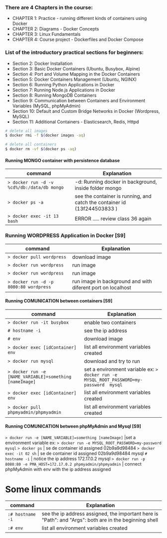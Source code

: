 

### There are 4 Chapters in the course:

* CHAPTER 1: Practice - running different kinds of containers using Docker
* CHAPTER 2: Diagrams - Docker Concepts
* CHAPTER 3: Linux Fundamentals
* CHAPTER 4: Course project - Dockerfiles and Docker Compose



### List of the introductory practical sections for beginners:

* Section 2: Docker Installation
* Section 3: Basic Docker Containers (Ubuntu, Busybox, Alpine)
* Section 4: Port and Volume Mapping in the Docker Containers
* Section 5: Docker Containers Management (Ubuntu, NGINX)
* Section 6: Running Python Applications in Docker
* Section 7: Running Node.js Applications in Docker
* Section 8: Running MongoDB Containers
* Section 9: Communication between Containers and Environment Variables (MySQL, phpMyAdmin)
* Section 10: Default and Custom Bridge Networks in Docker (Wordpress, MySQL)
* Section 11: Additional Containers - Elasticsearch, Redis, Httpd

```bash
# delete all images
$ docker rmi -f $(docker images -aq)

# delete all containers
$ docker rm -vf $(docker ps -aq)
```


#### Running MONGO container with persistence database

command  | Explanation 
------------- | -------------
`> docker run -d -v %cd%/db:/data/db mongo`| -d: Running docker in background, inside folder mongo
`> docker ps -a`| see the container is running, and catch the container id (13f244503833 )
`> docker exec -it 13 bash`| ERROR ..... review class 36 again

### Running WORDPRESS Application in Docker [S9]

command  | Explanation 
------------- | -------------
`> docker pull wordpress`| download image 
`> docker run wordpress`| run image 
`> docker run wordpress`| run image 
`> docker run -d -p 8080:80 wordpress`| run image in background and with diferent port on localhost

#### Running COMUNICATION between containers [S9]

command  | Explanation 
------------- | -------------
`> docker run -it busybox` | enable two containers
`# hostname -i` | see the ip address 
`# env` | download image 
`> docker exec [idContainer] env` | list all environment variables created  
`> docker run mysql` | download and try to run
`> docker run -e [NAME_VARIABLE]=something [nameImage]` |set a environment variable ex: `> docker run -e MYSQL_ROOT_PASSWORD=my-password  mysql`
`> docker exec [idContainer] env` | list all environment variables created 
`> docker pull phpmyadmin/phpmyadmin` | list all environment variables created 


#### Running COMUNICATION between phpMyAdmin and Mysql [S9]
`> docker run -e [NAME_VARIABLE]=something [nameImage]` |set a environment variable ex: `> docker run -e MYSQL_ROOT_PASSWORD=my-password  mysql`
`> docker ps` | se de container id assigned 02b9a9d98484
`> docker exec -it 02 sh` | se de container id assigned 02b9a9d98484 mysql
`# hostname -i` | notice the ip address 172.17.0.2   mysql
`> docker run -p 8080:80 -e PMA_HOST=172.17.0.2 phpmyadmin/phpmyadmin` | connect phpMyAdmin with env with the ip address assigned


# Some linux commands 

command  | Explanation 
------------- | -------------
`:# hostname -i` | see the ip address assigned, the important here is "Path": and "Args": both are in the beginning shell
`:# env` | list all environment variables created
